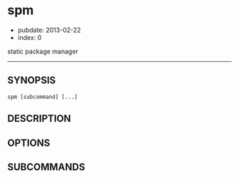 # spm

- pubdate: 2013-02-22
- index: 0

static package manager

-----------

## SYNOPSIS

```
spm [subcommand] [...]
```


## DESCRIPTION


## OPTIONS


## SUBCOMMANDS
